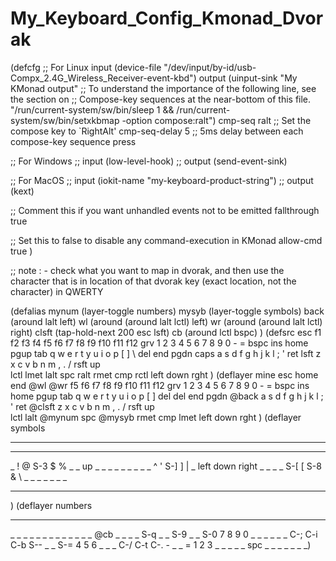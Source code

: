# My_Keyboard_Config_Kmonad_Dvorak

(defcfg
  ;; For Linux
  input  (device-file "/dev/input/by-id/usb-Compx_2.4G_Wireless_Receiver-event-kbd")
  output (uinput-sink "My KMonad output"
    ;; To understand the importance of the following line, see the section on
    ;; Compose-key sequences at the near-bottom of this file.
    "/run/current-system/sw/bin/sleep 1 && /run/current-system/sw/bin/setxkbmap -option compose:ralt")
  cmp-seq ralt    ;; Set the compose key to `RightAlt'
  cmp-seq-delay 5 ;; 5ms delay between each compose-key sequence press

  ;; For Windows
  ;; input  (low-level-hook)
  ;; output (send-event-sink)

  ;; For MacOS
  ;; input  (iokit-name "my-keyboard-product-string")
  ;; output (kext)

  ;; Comment this if you want unhandled events not to be emitted
  fallthrough true

  ;; Set this to false to disable any command-execution in KMonad
  allow-cmd true
)


;; note : - check what you want to map in dvorak, and then use the character that is in location of that dvorak key (exact location, not the character) in QWERTY


(defalias
  mynum (layer-toggle numbers)
  mysyb (layer-toggle symbols)
  back (around lalt left)
  wl (around (around lalt lctl) left)
  wr (around (around lalt lctl) right)
  clsft (tap-hold-next 200 esc lsft)
  cb (around lctl bspc)
)
(defsrc
  esc  f1   f2   f3   f4   f5   f6   f7   f8   f9   f10  f11  f12
  grv  1    2    3    4    5    6    7    8    9    0    -    =    bspc  ins  home pgup
  tab  q    w    e    r    t    y    u    i    o    p    [    ]    \     del  end  pgdn
  caps a    s    d    f    g    h    j    k    l    ;    '    ret
  lsft z    x    c    v    b    n    m    ,    .    /    rsft                 up       
  lctl lmet lalt           spc            ralt rmet cmp  rctl            left down rght
)
(deflayer mine
  esc    home end  @wl  @wr  f5   f6   f7   f8   f9   f10  f11  f12
  grv    1    2    3    4    5    6    7    8    9    0    -    =  bspc  ins  home pgup
  tab    q    w    e    r    t    y    u    i    o    p    [    ]    del     del  end  pgdn
  @back  a    s    d    f    g    h    j    k    l    ;    '    ret
  @clsft   z    x    c    v    b    n    m    ,    .    /    rsft                 up       
  lctl   lalt @mynum         spc            @mysyb rmet cmp lmet            left down rght
)
(deflayer symbols 
  _    _    _    _    _    _    _    _    _    _     _    _    _
  _    _    _    _    _    _    _    _    _    _     _    _    _    _     _    _    _
  _    !    @    S-3  $    %    _    _    up   _     _    _    _    _     _    _    _
  _    ^    '    S-]  ]    |    _    left down right _    _    _
  _    S-[  [    S-8  &    \    _    _    _    _     _    _                    _
  _    _    _              _              _    _     _    _               _    _    _
)
(deflayer numbers 
  _    _    _    _    _    _    _    _    _    _    _    _    _
  _    _    _    _    _    _    _    _    _    _    _    _    _    @cb   _    _    _
  _    S-q  _    _    S-9  _    _    S-0  7    8    9    0    _    _     _    _    _
  _    C-;  C-i  C-b  S--  _    _    S-=  4    5    6    _    _
  _    C-/  C-t  C-.  -    _    _    =    1    2    3    _                    _ 
  _    _    _              spc            _    _    _    _               _    _    _)
